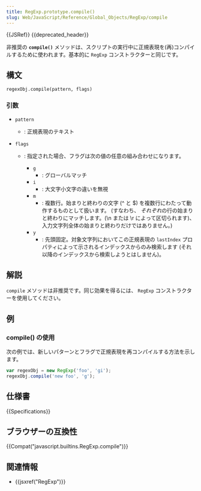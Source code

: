 ```yaml
---
title: RegExp.prototype.compile()
slug: Web/JavaScript/Reference/Global_Objects/RegExp/compile
---
```


{{JSRef}} {{deprecated_header}}

非推奨の **`compile()`** メソッドは、スクリプトの実行中に正規表現を(再)コンパイルするために使われます。基本的に `RegExp` コンストラクターと同じです。

## 構文

```
regexObj.compile(pattern, flags)
```

### 引数

- `pattern`
  - : 正規表現のテキスト
- `flags`

  - : 指定された場合、フラグは次の値の任意の組み合わせになります。

    - `g`
      - : グローバルマッチ
    - `i`
      - : 大文字小文字の違いを無視
    - `m`
      - : 複数行。始まりと終わりの文字 (^ と $) を複数行にわたって動作するものとして扱います。 (すなわち、 *それぞれ*の行の始まりと終わりにマッチします。(\n または \r によって区切られます)、入力文字列全体の始まりと終わりだけではありません。)
    - `y`
      - : 先頭固定。対象文字列においてこの正規表現の `lastIndex` プロパティによって示されるインデックスからのみ検索します (それ以降のインデックスから検索しようとはしません)。

## 解説

`compile` メソッドは非推奨です。同じ効果を得るには、 `RegExp` コンストラクターを使用してください。

## 例

### compile() の使用

次の例では、新しいパターンとフラグで正規表現を再コンパイルする方法を示します。

```js
var regexObj = new RegExp('foo', 'gi');
regexObj.compile('new foo', 'g');
```

## 仕様書

{{Specifications}}

## ブラウザーの互換性

{{Compat("javascript.builtins.RegExp.compile")}}

## 関連情報

- {{jsxref("RegExp")}}
